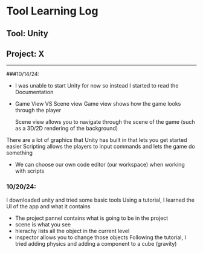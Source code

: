 # Tool Learning Log

## Tool: Unity

## Project: **X**

---

###10/14/24:
* I was unable to start Unity for now so instead I started to read the Documentation
* Game View VS Scene view
  Game view shows how the game looks through the player
  
  Scene view allows you to navigate through the scene of the game (such as a 3D/2D rendering of the background)

There are a lot of graphics that Unity has built in that lets you get started easier
Scripting allows the players to input commands and lets the game do something
* We can choose our own code editor (our workspace) when working with scripts

### 10/20/24:
I downloaded unity and tried some basic tools
Using a tutorial, I learned the UI of the app and what it contains
* The project pannel contains what is going to be in the project
* scene is what you see
* hierachy lists all the object in the current level
* inspector allows you to change those objects
Following the tutorial, I tried adding physics and adding a component to a cube (gravity)


<!-- 
* Links you used today (websites, videos, etc)
* Things you tried, progress you made, etc
* Challenges, a-ha moments, etc
* Questions you still have
* What you're going to try next
-->
